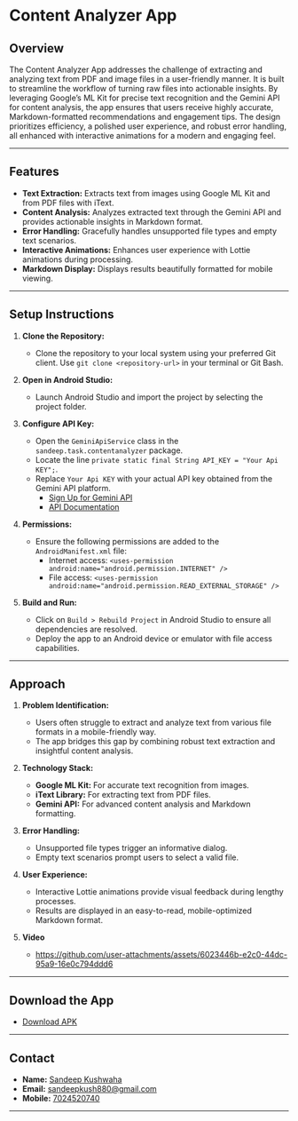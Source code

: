 

# Content Analyzer App

## Overview
The Content Analyzer App addresses the challenge of extracting and analyzing text from PDF and image files in a user-friendly manner. It is built to streamline the workflow of turning raw files into actionable insights. By leveraging Google’s ML Kit for precise text recognition and the Gemini API for content analysis, the app ensures that users receive highly accurate, Markdown-formatted recommendations and engagement tips. The design prioritizes efficiency, a polished user experience, and robust error handling, all enhanced with interactive animations for a modern and engaging feel.

---

## Features
- **Text Extraction:** Extracts text from images using Google ML Kit and from PDF files with iText.
- **Content Analysis:** Analyzes extracted text through the Gemini API and provides actionable insights in Markdown format.
- **Error Handling:** Gracefully handles unsupported file types and empty text scenarios.
- **Interactive Animations:** Enhances user experience with Lottie animations during processing.
- **Markdown Display:** Displays results beautifully formatted for mobile viewing.

---

## Setup Instructions
1. **Clone the Repository:**
   - Clone the repository to your local system using your preferred Git client. Use `git clone <repository-url>` in your terminal or Git Bash.

2. **Open in Android Studio:**
   - Launch Android Studio and import the project by selecting the project folder.

3. **Configure API Key:**
   - Open the `GeminiApiService` class in the `sandeep.task.contentanalyzer` package.
   - Locate the line `private static final String API_KEY = "Your Api KEY";`.
   - Replace `Your Api KEY` with your actual API key obtained from the Gemini API platform.
     - [Sign Up for Gemini API](https://gemini-api.example.com/signup)
     - [API Documentation](https://gemini-api.example.com/docs)

4. **Permissions:**
   - Ensure the following permissions are added to the `AndroidManifest.xml` file:
     - Internet access: `<uses-permission android:name="android.permission.INTERNET" />`
     - File access: `<uses-permission android:name="android.permission.READ_EXTERNAL_STORAGE" />`

5. **Build and Run:**
   - Click on `Build > Rebuild Project` in Android Studio to ensure all dependencies are resolved.
   - Deploy the app to an Android device or emulator with file access capabilities.

---

## Approach
1. **Problem Identification:**
   - Users often struggle to extract and analyze text from various file formats in a mobile-friendly way.
   - The app bridges this gap by combining robust text extraction and insightful content analysis.

2. **Technology Stack:**
   - **Google ML Kit:** For accurate text recognition from images.
   - **iText Library:** For extracting text from PDF files.
   - **Gemini API:** For advanced content analysis and Markdown formatting.

3. **Error Handling:**
   - Unsupported file types trigger an informative dialog.
   - Empty text scenarios prompt users to select a valid file.

4. **User Experience:**
   - Interactive Lottie animations provide visual feedback during lengthy processes.
   - Results are displayed in an easy-to-read, mobile-optimized Markdown format.
     
5. **Video**
   - https://github.com/user-attachments/assets/6023446b-e2c0-44dc-95a9-16e0c794ddd6
---

## Download the App
- [Download APK](https://drive.google.com/file/d/1pcN9i8FPVtO-cgMCZv8p2DHoeawfb9iB/view?usp=sharing)

---

## Contact
- **Name:** [Sandeep Kushwaha](mailto:sandeepkush880@gmail.com)
- **Email:** [sandeepkush880@gmail.com](mailto:sandeepkush880@gmail.com)
- **Mobile:** [7024520740](tel:+917024520740)

---

